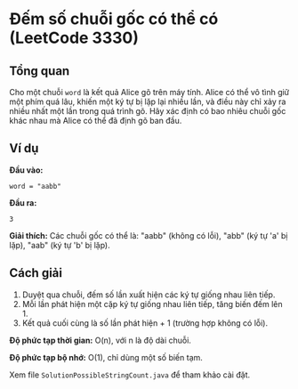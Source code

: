 # Đếm số chuỗi gốc có thể có (LeetCode 3330)

## Tổng quan
Cho một chuỗi `word` là kết quả Alice gõ trên máy tính. Alice có thể vô tình giữ một phím quá lâu, khiến một ký tự bị lặp lại nhiều lần, và điều này chỉ xảy ra nhiều nhất một lần trong quá trình gõ. Hãy xác định có bao nhiêu chuỗi gốc khác nhau mà Alice có thể đã định gõ ban đầu.

## Ví dụ
**Đầu vào:**
```
word = "aabb"
```
**Đầu ra:**
```
3
```
**Giải thích:**
Các chuỗi gốc có thể là: "aabb" (không có lỗi), "abb" (ký tự 'a' bị lặp), "aab" (ký tự 'b' bị lặp).

## Cách giải
1. Duyệt qua chuỗi, đếm số lần xuất hiện các ký tự giống nhau liên tiếp.
2. Mỗi lần phát hiện một cặp ký tự giống nhau liên tiếp, tăng biến đếm lên 1.
3. Kết quả cuối cùng là số lần phát hiện + 1 (trường hợp không có lỗi).

**Độ phức tạp thời gian:** O(n), với n là độ dài chuỗi.

**Độ phức tạp bộ nhớ:** O(1), chỉ dùng một số biến tạm.

Xem file `SolutionPossibleStringCount.java` để tham khảo cài đặt.
